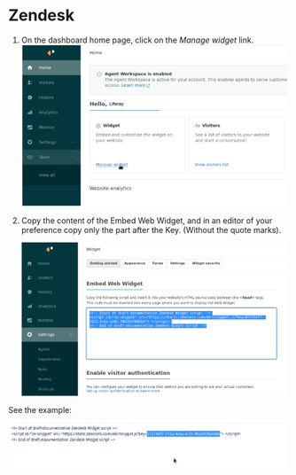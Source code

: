 # Zendesk

1. On the dashboard home page, click on the *Manage widget* link.
 ![Dashboard page](./images/35.png)

1. Copy the content of the Embed Web Widget, and in an editor of your preference copy only the part after the Key. (Without the quote marks).

     ![Embed Web Widget](./images/36.png)

See the example:

![Example](./images/37.png)
